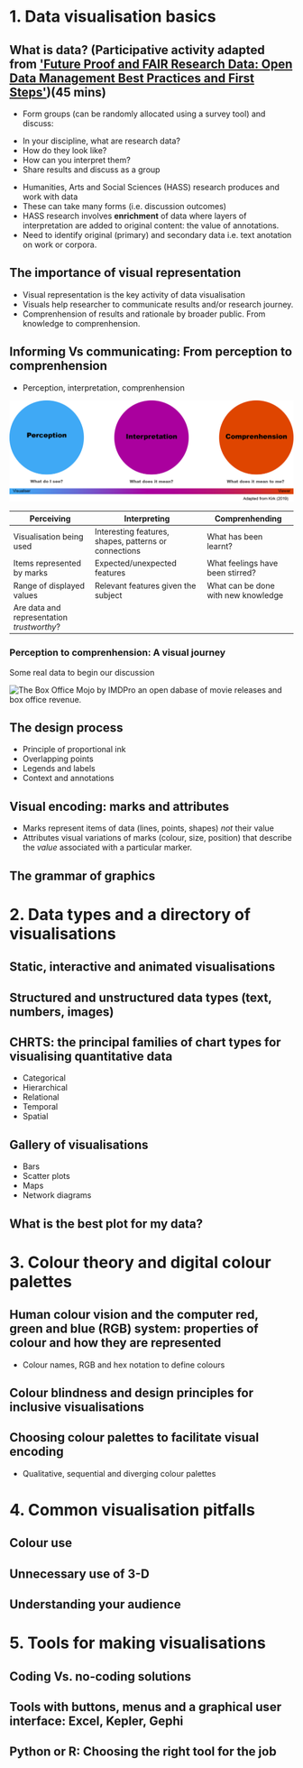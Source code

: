 # 1. Data visualisation basics 
## What is data? (Participative activity adapted from ['Future Proof and FAIR Research Data: Open Data Management Best Practices and First Steps'](https://www.fosteropenscience.eu/node/2603))(45 mins)

* Form groups (can be randomly allocated using a survey tool) and discuss:
 - In your discipline, what are research data?
 - How do they look like?  
 - How can you interpret them?
 - Share results and discuss as a group
* Humanities, Arts and Social Sciences (HASS) research produces and work with data  
* These can take many forms (i.e. discussion outcomes)
* HASS research involves **enrichment** of data where layers of interpretation are added to original content: the value of annotations.
* Need to identify original (primary) and secondary data i.e. text anotation on work or corpora.

## The importance of visual representation
* Visual representation is the key activity of data visualisation
* Visuals help researcher to communicate results and/or research journey.
* Comprenhension of results and rationale by broader public. From knowledge to comprenhension.

## Informing Vs communicating: From perception to comprenhension
* Perception, interpretation, comprenhension

![from perception to comprenhension](https://github.com/HASS-Taskforce-University-of-Melbourne/Data_viz_workshop_2023/blob/da7346481c2fe67a05d5e47f8f3183ea0f0513ee/perceiving_comprehending.png)

| Perceiving                                |Interpreting                                         |Comprenhending        |
|-------------------------------------------|-----------------------------------------------------|----------------------|
|Visualisation being used                   |Interesting features, shapes, patterns or connections|What has been learnt? |
|Items represented by marks                 |Expected/unexpected features                         |What feelings have been stirred?                  |
|Range of displayed values                  |Relevant features given the subject                  |What can be done with new knowledge                  |
|Are data and representation *trustworthy*? |                                                     |                  | 

### Perception to comprenhension: A visual journey

Some real data to begin our discussion

![The Box Office Mojo by IMDPro](https://www.boxofficemojo.com/weekend/2023W01/?area=AU&ref_=bo_wey_table_7) an open dabase of movie releases and box office revenue.




## The design process 
   - Principle of proportional ink 
   - Overlapping points
   - Legends and labels
   - Context and annotations
 ## Visual encoding: marks and attributes
 * Marks represent items of data (lines, points, shapes) *not* their value
 * Attributes visual variations of marks (colour, size, position) that describe the *value* associated with a particular marker.
 ## The grammar of graphics
 
 # 2. Data types and a directory of visualisations
 
 ## Static, interactive and animated visualisations
 ## Structured and unstructured data types (text, numbers, images)
 ## CHRTS: the principal families of chart types for visualising quantitative data
   - Categorical
   - Hierarchical
   - Relational
   - Temporal
   - Spatial


 ## Gallery of visualisations
   - Bars
   - Scatter plots
   - Maps
   - Network diagrams
 
 ## What is the best plot for my data?
 
 # 3. Colour theory and digital colour palettes
 ## Human colour vision and the computer red, green and blue (RGB) system: properties of colour and how they are represented
   - Colour names, RGB and hex notation to define colours
 ## Colour blindness and design principles for inclusive visualisations
 ## Choosing colour palettes to facilitate visual encoding
   - Qualitative, sequential and diverging colour palettes
 
 # 4. Common visualisation pitfalls
 ## Colour use
 ## Unnecessary use of 3-D
 ## Understanding your audience
 
 # 5. Tools for making visualisations
 ## Coding Vs. no-coding solutions
 ## Tools with buttons, menus and a graphical user interface: Excel, Kepler, Gephi
 ## Python or R: Choosing the right tool for the job
